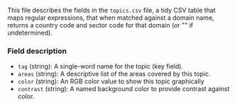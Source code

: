This file describes the fields in the `topics.csv` file, a tidy CSV 
table that maps regular expressions, that when matched against a domain name,
returns a country code and sector code for that domain (or "" if undetermined).

### Field description

  * `tag` (string): A single-word name for the topic (key field).
  * `areas` (string): A descriptive list of the areas covered by this topic.
  * `color` (string): An RGB color value to show this topic graphically
  * `contrast` (string): A named background color to provide contrast against color.
